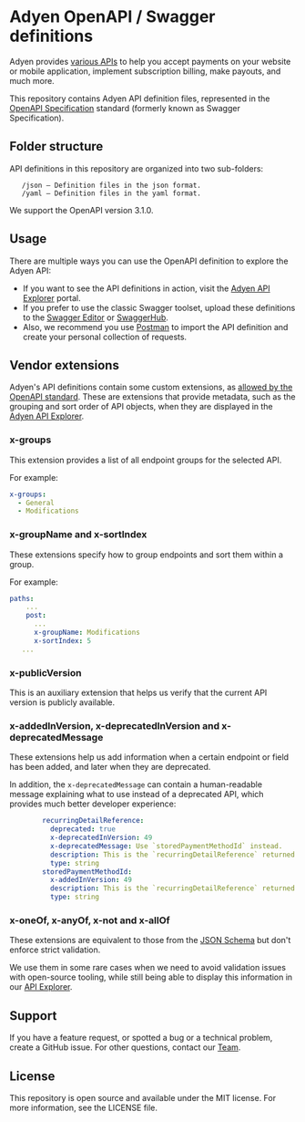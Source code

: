 # Adyen OpenAPI / Swagger definitions

Adyen provides [various APIs](https://docs.adyen.com) to help you accept payments on your website or mobile application, implement subscription billing, make payouts, and much more.

This repository contains Adyen API definition files, represented in the [OpenAPI Specification](https://www.openapis.org/) standard (formerly known as Swagger Specification).

## Folder structure

API definitions in this repository are organized into two sub-folders:

```
   /json – Definition files in the json format.
   /yaml – Definition files in the yaml format.
```

We support the OpenAPI version 3.1.0.

## Usage
  
There are multiple ways you can use the OpenAPI definition to explore the Adyen API:
-	If you want to see the API definitions in action, visit the [Adyen API Explorer](https://docs.adyen.com/api-explorer/) portal.
-	If you prefer to use the classic Swagger toolset, upload these definitions to the [Swagger Editor](http://editor.swagger.io/) or [SwaggerHub](https://swaggerhub.com/).
-	Also, we recommend you use [Postman](https://www.getpostman.com/postman) to import the API definition and create your personal collection of requests.

## Vendor extensions

Adyen's API definitions contain some custom extensions, as [allowed by the OpenAPI standard](https://swagger.io/docs/specification/openapi-extensions/). These are extensions that provide metadata, such as the grouping and sort order of API objects, when they are displayed in the [Adyen API Explorer](https://docs.adyen.com/api-explorer/).

### x-groups

This extension provides a list of all endpoint groups for the selected API.

For example:

``` yaml
x-groups:
  - General
  - Modifications
```

### x-groupName and x-sortIndex

These extensions specify how to group endpoints and sort them within a group.

For example:

``` yaml
paths:
    ...
    post:
      ...
      x-groupName: Modifications
      x-sortIndex: 5
   ...
```

### x-publicVersion

This is an auxiliary extension that helps us verify that the current API version is publicly available.

### x-addedInVersion, x-deprecatedInVersion and x-deprecatedMessage

These extensions help us add information when a certain endpoint or field has been added, and later when they are deprecated. 

In addition, the `x-deprecatedMessage` can contain a human-readable message explaining what to use instead of a deprecated API, which provides much better developer experience:

``` yaml
        recurringDetailReference:
          deprecated: true
          x-deprecatedInVersion: 49
          x-deprecatedMessage: Use `storedPaymentMethodId` instead.
          description: This is the `recurringDetailReference` returned in the response when you created the token.
          type: string
        storedPaymentMethodId:
          x-addedInVersion: 49
          description: This is the `recurringDetailReference` returned in the response when you created the token.
          type: string
```

### x-oneOf, x-anyOf, x-not and x-allOf

These extensions are equivalent to those from the [JSON Schema](https://json-schema.org/understanding-json-schema/reference/combining.html) but don't enforce strict validation.

We use them in some rare cases when we need to avoid validation issues with open-source tooling, while still being able to display this information in our [API Explorer](https://docs.adyen.com/api-explorer/).

## Support
  
If you have a feature request, or spotted a bug or a technical problem, create a GitHub issue. For other questions, contact our [Team](https://www.adyen.help/hc/en-us/requests/new).
  
## License 

This repository is open source and available under the MIT license. For more information, see the LICENSE file.

